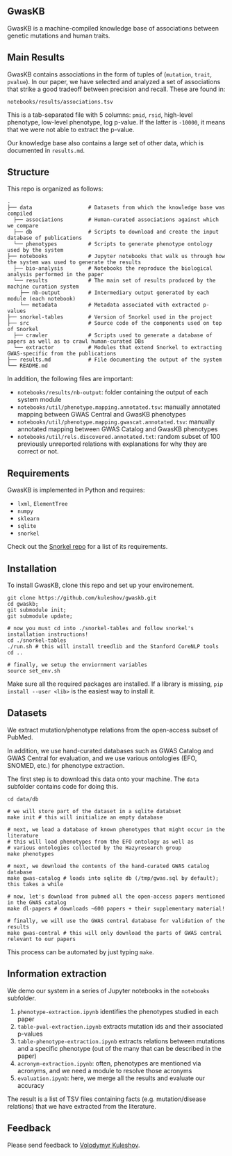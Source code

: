 GwasKB
------

GwasKB is a machine-compiled knowledge base of associations between genetic mutations and human traits.

## Main Results

GwasKB contains associations in the form of tuples of (`mutation`, `trait`, `pvalue`). In our paper, we have selected and analyzed a set of associations that strike a good tradeoff between precision and recall.
These are found in: 

```
notebooks/results/associations.tsv
```

This is a tab-separated file with 5 columns: `pmid`, `rsid`, high-level phenotype, low-level phenotype, log p-value. If the latter is `-10000`, it means that we were not able to extract the p-value.

Our knowledge base also contains a large set of other data, which is documented in `results.md`.

## Structure

This repo is organized as follows:

```
.
├── data                  # Datasets from which the knowledge base was compiled 
  ├── associations        # Human-curated associations against which we compare
  ├── db                  # Scripts to download and create the input database of publications
  └── phenotypes          # Scripts to generate phenotype ontology used by the system
├── notebooks             # Jupyter notebooks that walk us through how the system was used to generate the results
  ├── bio-analysis        # Notebooks the reproduce the biological analysis performed in the paper
  └── results             # The main set of results produced by the machine curation system
    ├── nb-output         # Intermediary output generated by each module (each notebook)
    └── metadata          # Metadata associated with extracted p-values
├── snorkel-tables        # Version of Snorkel used in the project
├── src                   # Source code of the components used on top of Snorkel
  ├── crawler             # Scripts used to generate a database of papers as well as to crawl human-curated DBs
  └── extractor           # Modules that extend Snorkel to extracting GWAS-specific from the publications
├── results.md            # File documenting the output of the system
└── README.md
```

In addition, the following files are important:

* `notebooks/results/nb-output`: folder containing the output of each system module
* `notebooks/util/phenotype.mapping.annotated.tsv`: manually annotated mapping between GWAS Central and GwasKB phenotypes
* `notebooks/util/phenotype.mapping.gwascat.annotated.tsv`: manually annotated mapping between GWAS Catalog and GwasKB phenotypes
* `notebooks/util/rels.discovered.annotated.txt`: random subset of 100 previously unreported relations with explanations for why they are correct or not.

## Requirements

GwasKB is implemented in Python and requires:

* `lxml`, `ElementTree`
* `numpy`
* `sklearn`
* `sqlite`
* `snorkel`

Check out the [Snorkel repo](https://github.com/kuleshov/snorkel) for a list of its requirements.

## Installation

To install GwasKB, clone this repo and set up your environement.

```
git clone https://github.com/kuleshov/gwaskb.git
cd gwaskb;
git submodule init;
git submodule update;

# now you must cd into ./snorkel-tables and follow snorkel's installation instructions!
cd ./snorkel-tables
./run.sh # this will install treedlib and the Stanford CoreNLP tools
cd ..

# finally, we setup the enviornment variables
source set_env.sh
```

Make sure all the required packages are installed. 
If a library is missing, `pip install --user <lib>` is the easiest way to install it.

## Datasets

We extract mutation/phenotype relations from the open-access subset of PubMed.

In addition, we use hand-curated databases such as GWAS Catalog and GWAS Central for evaluation, and we use various ontologies (EFO, SNOMED, etc.) for phenotype extraction.

The first step is to download this data onto your machine. The `data` subfolder contains code for doing this.

```
cd data/db

# we will store part of the dataset in a sqlite databset
make init # this will initialize an empty database

# next, we load a database of known phenotypes that might occur in the literature
# this will load phenotypes from the EFO ontology as well as 
# various ontologies collected by the Hazyresearch group
make phenotypes

# next, we download the contents of the hand-curated GWAS catalog database 
make gwas-catalog # loads into sqlite db (/tmp/gwas.sql by default); this takes a while

# now, let's download from pubmed all the open-access papers mentioned in the GWAS catalog
make dl-papers # downloads ~600 papers + their supplementary material!

# finally, we will use the GWAS central database for validation of the results
make gwas-central # this will only download the parts of GWAS central relevant to our papers
```

This process can be automated by just typing `make`.

## Information extraction

We demo our system in a series of Jupyter notebooks in the `notebooks` subfolder.

1. `phenotype-extraction.ipynb` identifies the phenotypes studied in each paper
2. `table-pval-extraction.ipynb` extracts mutation ids and their associated p-values
3. `table-phenotype-extraction.ipynb` extracts relations between mutations and a specific phenotype (out of the many that can be described in the paper)
4. `acronym-extraction.ipynb`: often, phenotypes are mentioned via acronyms, and we need a module to resolve those acronyms
5. `evaluation.ipynb`: here, we merge all the results and evaluate our accuracy

The result is a list of TSV files containing facts (e.g. mutation/disease relations) that we have extracted from the literature.  

## Feedback

Please send feedback to [Volodymyr Kuleshov](http://web.stanford.edu/~kuleshov/).
